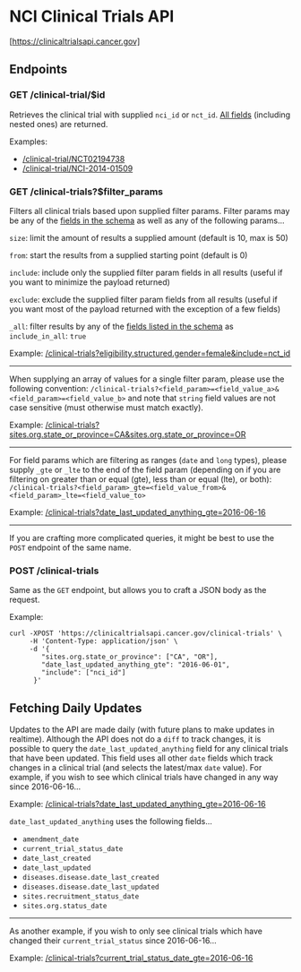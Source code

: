 # NCI Clinical Trials API
[https://clinicaltrialsapi.cancer.gov]

## Endpoints

### GET /clinical-trial/$id
Retrieves the clinical trial with supplied `nci_id` or `nct_id`. [All fields](/clinical-trial.json) (including nested ones) are returned.

Examples:
* [/clinical-trial/NCT02194738](/clinical-trial/NCT02194738)
* [/clinical-trial/NCI-2014-01509](/clinical-trial/NCI-2014-01509)

### GET /clinical-trials?$filter_params
Filters all clinical trials based upon supplied filter params. Filter params may be any of the [fields in the schema](/clinical-trial.json) as well as any of the following params...

`size`: limit the amount of results a supplied amount (default is 10, max is 50)

`from`: start the results from a supplied starting point (default is 0)

`include`: include only the supplied filter param fields in all results (useful if you want to minimize the payload returned)

`exclude`: exclude the supplied filter param fields from all results (useful if you want most of the payload returned with the exception of a few fields)

`_all`: filter results by any of the [fields listed in the schema](/clinical-trial.json) as `include_in_all`: `true`

Example: [/clinical-trials?eligibility.structured.gender=female&include=nct_id](/clinical-trials?eligibility.structured.gender=female&include=nct_id)

-------

When supplying an array of values for a single filter param, please use the following convention: `/clinical-trials?<field_param>=<field_value_a>&<field_param>=<field_value_b>` and note that `string` field values are not case sensitive (must otherwise must match exactly).

Example: [/clinical-trials?sites.org.state_or_province=CA&sites.org.state_or_province=OR](/clinical-trials?sites.org.state_or_province=CA&sites.org.state_or_province=OR)

-------

For field params which are filtering as ranges (`date` and `long` types), please supply `_gte` or `_lte` to the end of the field param (depending on if you are filtering on greater than or equal (gte), less than or equal (lte), or both): `/clinical-trials?<field_param>_gte=<field_value_from>&<field_param>_lte=<field_value_to>`

Example: [/clinical-trials?date_last_updated_anything_gte=2016-06-16](/clinical-trials?date_last_updated_anything_gte=2016-06-16)

-------

If you are crafting more complicated queries, it might be best to use the `POST` endpoint of the same name.

### POST /clinical-trials
Same as the `GET` endpoint, but allows you to craft a JSON body as the request.

Example:

```
curl -XPOST 'https://clinicaltrialsapi.cancer.gov/clinical-trials' \
     -H 'Content-Type: application/json' \
     -d '{
        "sites.org.state_or_province": ["CA", "OR"],
        "date_last_updated_anything_gte": "2016-06-01",
        "include": ["nci_id"]
      }'
```

## Fetching Daily Updates

Updates to the API are made daily (with future plans to make updates in realtime). Although the API does not do a `diff` to track changes, it is possible to query the `date_last_updated_anything` field for any clinical trials that have been updated. This field uses all other `date` fields which track changes in a clinical trial (and selects the latest/max `date` value). For example, if you wish to see which clinical trials have changed in any way since 2016-06-16...

Example: [/clinical-trials?date_last_updated_anything_gte=2016-06-16](/clinical-trials?date_last_updated_anything_gte=2016-06-16)

`date_last_updated_anything` uses the following fields...
* `amendment_date`
* `current_trial_status_date`
* `date_last_created`
* `date_last_updated`
* `diseases.disease.date_last_created`
* `diseases.disease.date_last_updated`
* `sites.recruitment_status_date`
* `sites.org.status_date`

-------

As another example, if you wish to only see clinical trials which have changed their `current_trial_status` since 2016-06-16...

Example: [/clinical-trials?current_trial_status_date_gte=2016-06-16](/clinical-trials?current_trial_status_date_gte=2016-06-16)
